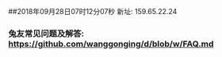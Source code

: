##2018年09月28日07时12分07秒 新址: 159.65.22.24
### 兔友常见问题及解答: https://github.com/wanggonging/d/blob/w/FAQ.md
